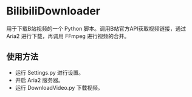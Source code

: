 # BilibiliDownloader
用于下载B站视频的一个 Python 脚本。调用B站官方API获取视频链接，通过 Aria2 进行下载，再调用 FFmpeg 进行视频的合并。
## 使用方法
- 运行 Settings.py 进行设置。
- 开启 Aria2 服务器。
- 运行 DownloadVideo.py 下载视频。